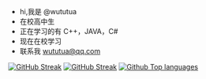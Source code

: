 - hi,我是 @wututua
- 在校高中生
- 正在学习的有 C++，JAVA，C#
- 现在在校学习
- 联系我 wututua@qq.com

[![GitHub Streak](https://github-readme-stats.vercel.app/api?username=wututua&show_icons=true&theme=radical&hide_border=true)](https://git.io/streak-stats)
[![GitHub Streak](http://github-readme-streak-stats.herokuapp.com?user=wututua&theme=dark&hide_border=true&date_format=M%20j%5B%2C%20Y%5D)](https://git.io/streak-stats)
[![Github Top languages](https://github-readme-stats.vercel.app/api/top-langs/?username=wututua&layout=compact&theme=dark&hide_border=true)](https://github.com/anuraghazra/github-readme-stats)

<!---
wututua/wututua is a ✨ special ✨ repository because its `README.md` (this file) appears on your GitHub profile.
You can click the Preview link to take a look at your changes.
--->
